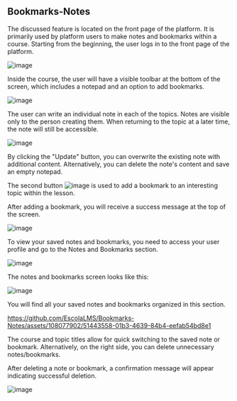 ## Bookmarks-Notes

The discussed feature is located on the front page of the platform. It is primarily used by platform users to make notes and bookmarks within a course. Starting from the beginning, the user logs in to the front page of the platform.

![image](https://github.com/EscolaLMS/Bookmarks-Notes/assets/108077902/8fd3309e-fe90-419e-9b6e-4b4a908bd9a8)

Inside the course, the user will have a visible toolbar at the bottom of the screen, which includes a notepad and an option to add bookmarks.

![image](https://github.com/EscolaLMS/Bookmarks-Notes/assets/108077902/ec5c6180-214b-41cb-bd1d-c4dc3156467f)

The user can write an individual note in each of the topics. Notes are visible only to the person creating them. When returning to the topic at a later time, the note will still be accessible.

![image](https://github.com/EscolaLMS/Bookmarks-Notes/assets/108077902/fb7660bc-c5fb-447e-9db6-aad44e092376)

By clicking the "Update" button, you can overwrite the existing note with additional content. Alternatively, you can delete the note's content and save an empty notepad.

The second button ![image](https://github.com/EscolaLMS/Bookmarks-Notes/assets/108077902/a154b0dc-8e2b-4b60-84b4-8dcc0627f1e5) is used to add a bookmark to an interesting topic within the lesson.

After adding a bookmark, you will receive a success message at the top of the screen.

![image](https://github.com/EscolaLMS/Bookmarks-Notes/assets/108077902/1790fdea-e2bf-4514-9ee1-b22d752e1688)

To view your saved notes and bookmarks, you need to access your user profile and go to the Notes and Bookmarks section.

![image](https://github.com/EscolaLMS/Bookmarks-Notes/assets/108077902/0563aa7d-c1f4-4b73-9168-0b6e8146d1f9)

The notes and bookmarks screen looks like this:

![image](https://github.com/EscolaLMS/Bookmarks-Notes/assets/108077902/400ccf2c-f68b-49c9-966b-4166fe30075e)

You will find all your saved notes and bookmarks organized in this section.

https://github.com/EscolaLMS/Bookmarks-Notes/assets/108077902/51443558-01b3-4639-84b4-eefab54bd8e1

The course and topic titles allow for quick switching to the saved note or bookmark. Alternatively, on the right side, you can delete unnecessary notes/bookmarks.

After deleting a note or bookmark, a confirmation message will appear indicating successful deletion.

![image](https://github.com/EscolaLMS/Bookmarks-Notes/assets/108077902/d79e081d-792e-474d-bd5c-a6692f6052f8)

